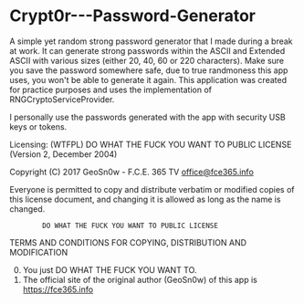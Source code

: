 # Crypt0r---Password-Generator
A simple yet random strong password generator that I made during a break at work. It can generate strong passwords within the ASCII and Extended ASCII with various sizes (either 20, 40, 60 or 220 characters). Make sure you save the password somewhere safe, due to true randmoness this app uses, you won't be able to generate it again. This application was created for practice purposes and uses the implementation of RNGCryptoServiceProvider.

I personally use the passwords generated with the app with security USB keys or tokens.

Licensing:
(WTFPL) DO WHAT THE FUCK YOU WANT TO PUBLIC LICENSE (Version 2, December 2004) 

 Copyright (C) 2017 GeoSn0w - F.C.E. 365 TV <office@fce365.info> 

 Everyone is permitted to copy and distribute verbatim or modified 
 copies of this license document, and changing it is allowed as long 
 as the name is changed. 

            DO WHAT THE FUCK YOU WANT TO PUBLIC LICENSE 
   TERMS AND CONDITIONS FOR COPYING, DISTRIBUTION AND MODIFICATION 

  0. You just DO WHAT THE FUCK YOU WANT TO.
  1. The official site of the original author (GeoSn0w) of this app is https://fce365.info
